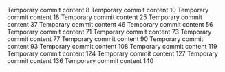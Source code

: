 Temporary commit content 8
Temporary commit content 10
Temporary commit content 18
Temporary commit content 25
Temporary commit content 37
Temporary commit content 46
Temporary commit content 56
Temporary commit content 71
Temporary commit content 73
Temporary commit content 77
Temporary commit content 90
Temporary commit content 93
Temporary commit content 108
Temporary commit content 119
Temporary commit content 124
Temporary commit content 127
Temporary commit content 136
Temporary commit content 140
